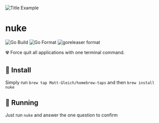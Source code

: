 ![Title Example](title.gif)

# nuke

![Go Build](https://github.com/Matt-Gleich/nuke/workflows/Go%20Build/badge.svg) ![Go Format](https://github.com/Matt-Gleich/nuke/workflows/Go%20Format/badge.svg) ![goreleaser format](https://github.com/Matt-Gleich/nuke/workflows/goreleaser%20format/badge.svg)

☢️ Force quit all applications with one terminal command.

## 🚀 Install

Simply run `brew tap Matt-Gleich/homebrew-taps` and then `brew install nuke`

## 🏃 Running

Just run `nuke` and answer the one question to confirm
